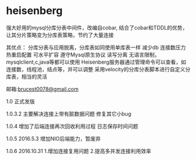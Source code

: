 heisenberg
==========

强大好用的mysql分库分表中间件，改编自cobar, 结合了cobar和TDDL的优势，让其分片策略变为分库表策略，节约了大量连接

其优点： 分库分表与应用脱离，分库表如同使用单库表一样
减少db 连接数压力 
热重启配置
可水平扩容
遵守Mysql原生协议
读写分离
无语言限制，mysqlclient,c,java等都可以使用
Heisenberg服务器通过管理命令可以查看，如连接数，线程池，结点等，并可以调整
采用velocity的分库分表脚本进行自定义分库表，相当的灵活

邮箱:brucest0078@gmail.com

1.0
正式发版

1.0.3.2
主要解决连接上带有脏数据问题
修复其它小bug

1.0.4
增加了后端连接再次回收利用过程
日志保存时间问题

1.0.5  2016.5.3
增加NIO后端能力，暂废弃

1.0.6  2016.10.31
1.增加连接复用问题
2.提高多并发连接利用效率
 


